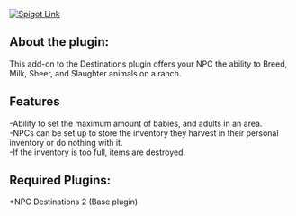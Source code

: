 [![Spigot Link](http://www.livecar.net/random/destinations_Rancher.png)](https://www.spigotmc.org/resources/nunpcdestinations-rancher-addon.50950/)

## About the plugin:
   This add-on to the Destinations plugin offers your NPC the ability to Breed, Milk, Sheer, and Slaughter animals on a ranch. 

## Features
-Ability to set the maximum amount of babies, and adults in an area.  
-NPCs can be set up to store the inventory they harvest in their personal inventory or do nothing with it.  
-If the inventory is too full, items are destroyed.  

## Required Plugins:
*NPC Destinations 2 (Base plugin)

